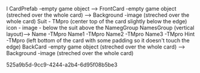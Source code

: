 I CardPrefab -empty game object -->
    FrontCard -empty game object (streched over the whole card) -->
        Background -image (streched over the whole card)
        Suit - TMpro (center top of the card slightly below the edge)
        icon - image - below the suit above the NamegGroup
        NamesGroup (vertical layout)-->
            Name -TMpro
            Name1 -TMpro
            Name2 -TMpro
            Name3 -TMpro
        Hint -TMpro (left bottom of the card with some padding so it doesn't touch the edge) 
    BackCard -empty game object (streched over the whole card) -->
        Background -image (streched over the whole card)



525a9b5d-9cc9-4244-a2b4-6d95f08b5be3